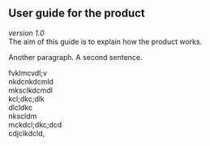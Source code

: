 ## User guide for the product
_version 1.0_  
The aim of this guide is to explain how the product works.  

Another paragraph. A second sentence.

fvklmcvdl;v  
nkdcnkdcmld  
mksclkdcmdl  
kcl;dkc;dlk  
dlcldkc  
nkscldm  
mckdcl;dkc;dcd  
cdjclkdcld,  

